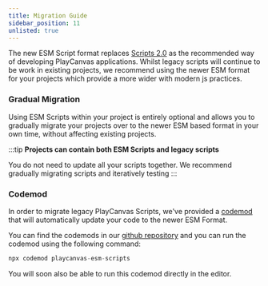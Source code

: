 ```yaml
---
title: Migration Guide
sidebar_position: 11
unlisted: true
---
```


The new ESM Script format replaces [Scripts 2.0](./legacy) as the recommended way of developing PlayCanvas applications. Whilst legacy scripts will continue to be work in existing projects, we recommend using the newer ESM format for your projects which provide a more wider with modern js practices.

### Gradual Migration

Using ESM Scripts within your project is entirely optional and allows you to gradually migrate your projects over to the newer ESM based format in your own time, without affecting existing projects.

:::tip
**Projects can contain both ESM Scripts and legacy scripts**

You do not need to update all your scripts together. We recommend gradually migrating scripts and iteratively testing
:::


### Codemod
In order to migrate legacy PlayCanvas Scripts, we've provided a [codemod](https://codemod.com/registry/playcanvas-esm-scripts) that will automatically update your code to the newer ESM Format.

You can find the codemods in our [github repository](https://github.com/playcanvas/codemods) and you can run the codemod using the following command:

```javascript
npx codemod playcanvas-esm-scripts
```

You will soon also be able to run this codemod directly in the editor.

